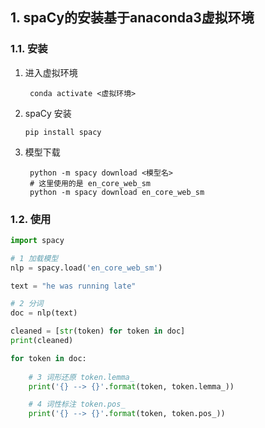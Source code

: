 ## 1. spaCy的安装基于anaconda3虚拟环境

### 1.1. 安装

1. 进入虚拟环境

   ```shell
    conda activate <虚拟环境>
   ```

2. spaCy 安装

	```shell
    pip install spacy
    ```

3. 模型下载

   ```shell
    python -m spacy download <模型名>
    # 这里使用的是 en_core_web_sm
    python -m spacy download en_core_web_sm
   ```

### 1.2. 使用

```python
import spacy

# 1 加载模型
nlp = spacy.load('en_core_web_sm')

text = "he was running late"

# 2 分词
doc = nlp(text)

cleaned = [str(token) for token in doc]
print(cleaned)

for token in doc:
    
    # 3 词形还原 token.lemma_
    print('{} --> {}'.format(token, token.lemma_))

    # 4 词性标注 token.pos_
    print('{} --> {}'.format(token, token.pos_))
```
